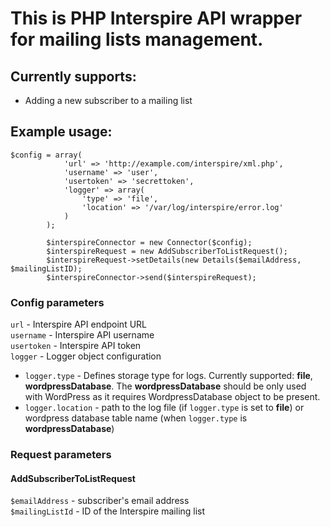 # This is PHP Interspire API wrapper for mailing lists management.

## Currently supports:
* Adding a new subscriber to a mailing list

## Example usage:
    $config = array(
                'url' => 'http://example.com/interspire/xml.php',
                'username' => 'user',
                'usertoken' => 'secrettoken',
                'logger' => array(
                    'type' => 'file',
                    'location' => '/var/log/interspire/error.log'
                )
            );

            $interspireConnector = new Connector($config);
            $interspireRequest = new AddSubscriberToListRequest();
            $interspireRequest->setDetails(new Details($emailAddress, $mailingListID);
            $interspireConnector->send($interspireRequest); 
### Config parameters 
`url` - Interspire API endpoint URL  
`username` - Interspire API username  
`usertoken` - Interspire API token  
`logger` - Logger object configuration  
* `logger.type` - Defines storage type for logs. Currently supported: **file**, **wordpressDatabase**. The **wordpressDatabase** should be only used with WordPress as it requires WordpressDatabase object to be present.
* `logger.location` - path to the log file (if `logger.type` is set to **file**) or wordpress database table name (when `logger.type` is **wordpressDatabase**)

### Request parameters
#### AddSubscriberToListRequest
`$emailAddress` - subscriber's email address  
`$mailingListId` - ID of the Interspire mailing list